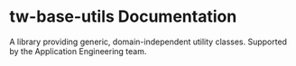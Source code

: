 # tw-base-utils Documentation
A library providing generic, domain-independent utility classes. Supported by the Application Engineering team.